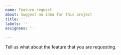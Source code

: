 ```yaml
---
name: Feature request
about: Suggest an idea for this project
title: ''
labels: ''
assignees: ''

---
```


Tell us what about the feature that you are requesting.
